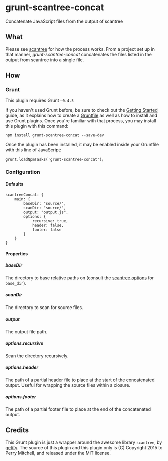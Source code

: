 # grunt-scantree-concat
Concatenate JavaScript files from the output of scantree

## What

Please see [scantree](https://www.npmjs.com/package/scantree) for how the process works. From a project set up in that manner, _grunt-scantree-concat_ concatenates the files listed in the output from scantree into a single file.

## How

### Grunt

This plugin requires Grunt `~0.4.5`

If you haven't used Grunt before, be sure to check out the [Getting Started](http://gruntjs.com/getting-started) guide, as it explains how to create a [Gruntfile](http://gruntjs.com/sample-gruntfile) as well as how to install and use Grunt plugins. Once you're familiar with that process, you may install this plugin with this command:

```
npm install grunt-scantree-concat --save-dev
```

Once the plugin has been installed, it may be enabled inside your Gruntfile with this line of JavaScript:

```
grunt.loadNpmTasks('grunt-scantree-concat');
```

### Configuration

#### Defaults

```
scantreeConcat: {
	main: {
		baseDir: "source/",
		scanDir: "source/",
		output: "output.js",
		options: {
			recursive: true,
			header: false,
			footer: false
		}
	}
}
```

#### Properties

##### baseDir

The directory to base relative paths on (consult the [scantree options](https://www.npmjs.com/package/scantree#node-module) for `base_dir`).

##### scanDir

The directory to scan for source files.

##### output

The output file path.

##### options.recursive

Scan the directory recursively.

##### options.header

The path of a partial header file to place at the start of the concatenated output. Useful for wrapping the source files within a closure.

##### options.footer

The path of a partial footer file to place at the end of the concatenated output.

## Credits

This Grunt plugin is just a wrapper around the awesome library `scantree`, by [getify](https://github.com/getify). The source of this plugin and this plugin only is (C) Copyright 2015 to Perry Mitchell, and released under the MIT license.
 